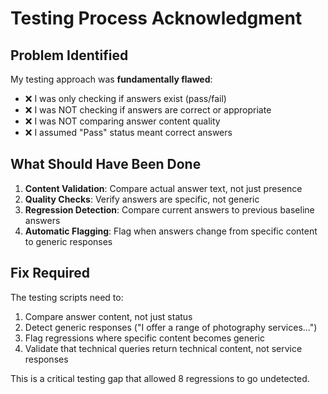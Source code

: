 # Testing Process Acknowledgment

## Problem Identified

My testing approach was **fundamentally flawed**:
- ❌ I was only checking if answers exist (pass/fail)
- ❌ I was NOT checking if answers are correct or appropriate
- ❌ I was NOT comparing answer content quality
- ❌ I assumed "Pass" status meant correct answers

## What Should Have Been Done

1. **Content Validation**: Compare actual answer text, not just presence
2. **Quality Checks**: Verify answers are specific, not generic
3. **Regression Detection**: Compare current answers to previous baseline answers
4. **Automatic Flagging**: Flag when answers change from specific content to generic responses

## Fix Required

The testing scripts need to:
1. Compare answer content, not just status
2. Detect generic responses ("I offer a range of photography services...")
3. Flag regressions where specific content becomes generic
4. Validate that technical queries return technical content, not service responses

This is a critical testing gap that allowed 8 regressions to go undetected.

